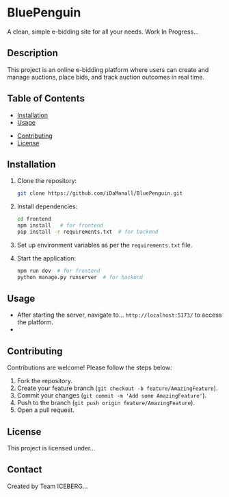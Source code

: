 # BluePenguin
A clean, simple e-bidding site for all your needs. Work In Progress...

## Description
This project is an online e-bidding platform where users can create and manage auctions, place bids, and track auction outcomes in real time.

## Table of Contents
- [Installation](#installation)
- [Usage](#usage)
<!-- -  [Features](#features) -->
- [Contributing](#contributing)
- [License](#license)

## Installation
1. Clone the repository:
   ```bash
   git clone https://github.com/iDaManall/BluePenguin.git
   ```
2. Install dependencies:
   ```bash
   cd frontend
   npm install   # for frontend
   pip install -r requirements.txt  # for backend
   ```
3. Set up environment variables as per the `requirements.txt` file.

4. Start the application:
   ```bash
   npm run dev  # for frontend
   python manage.py runserver  # for backend
   ```

## Usage
- After starting the server, navigate to... `http://localhost:5173/` to access the platform.
- <!-- Create a new auction by clicking "Create Auction" and filling out the form. -->

<!---
## Features
 User authentication and profile management
- Real-time auction updates using WebSockets
- Admin dashboard for auction management 
- TBD -->

## Contributing
Contributions are welcome! Please follow the steps below:
1. Fork the repository.
2. Create your feature branch (`git checkout -b feature/AmazingFeature`).
3. Commit your changes (`git commit -m 'Add some AmazingFeature'`).
4. Push to the branch (`git push origin feature/AmazingFeature`).
5. Open a pull request.

## License
This project is licensed under... <!-- the MIT License - see the [LICENSE](LICENSE) file for details. -->

## Contact
Created by Team ICEBERG... <!-- [Your Name](https://yourwebsite.com) - feel free to contact us! -->
